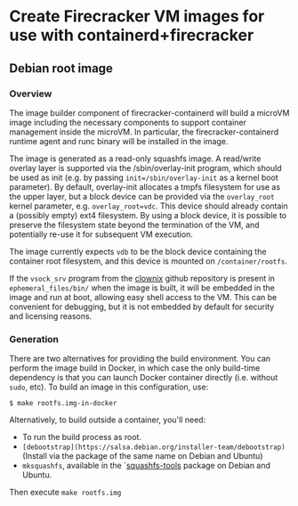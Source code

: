 # Create Firecracker VM images for use with containerd+firecracker #

## Debian root image ##

### Overview ###

The image builder component of firecracker-containerd will build a
microVM image including the necessary components to support container
management inside the microVM. In particular, the
firecracker-containerd runtime agent and runc binary will be installed
in the image.

The image is generated as a read-only squashfs image. A read/write
overlay layer is supported via the /sbin/overlay-init program, which
should be used as init (e.g. by passing `init=/sbin/overlay-init` as a
kernel boot parameter). By default, overlay-init allocates a tmpfs
filesystem for use as the upper layer, but a block device can be
provided via the `overlay_root` kernel parameter,
e.g. `overlay_root=vdc`. This device should already contain a
(possibly empty) ext4 filesystem. By using a block device, it is
possible to preserve the filesystem state beyond the termination of
the VM, and potentially re-use it for subsequent VM execution.

The image currently expects `vdb` to be the block device containing
the container root filesystem, and this device is mounted on
`/container/rootfs`.

If the `vsock_srv` program from the
[clownix](https://github.com/clownix/cloonix_vsock) github repository
is present in `ephemeral_files/bin/` when the image is built, it will
be embedded in the image and run at boot, allowing easy shell access
to the VM. This can be convenient for debugging, but it is not
embedded by default for security and licensing reasons.

### Generation ###

There are two alternatives for providing the build environment. You
can perform the image build in Docker, in which case the only
build-time dependency is that you can launch Docker container directly
(i.e. without `sudo`, etc). To build an image in this configuration, use:

`$ make rootfs.img-in-docker`

Alternatively, to build outside a container, you'll need:

* To run the build process as root.
* `[debootstrap](https://salsa.debian.org/installer-team/debootstrap)`
  (Install via the package of the same name on Debian and Ubuntu)
* `mksquashfs`, available in the
   `[squashfs-tools](https://packages.debian.org/stretch/squashfs-tools)
   package on Debian and Ubuntu.

Then execute `make rootfs.img`

